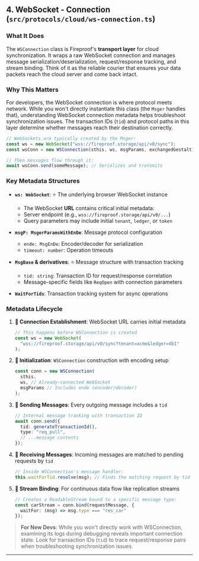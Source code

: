 ## 4. WebSocket - Connection (`src/protocols/cloud/ws-connection.ts`)

### What It Does

The `WSConnection` class is Fireproof's **transport layer** for cloud synchronization. It wraps a raw WebSocket connection and manages message serialization/deserialization, request/response tracking, and stream binding. Think of it as the reliable courier that ensures your data packets reach the cloud server and come back intact.

### Why This Matters

For developers, the WebSocket connection is where protocol meets network. While you won't directly instantiate this class (the `Msger` handles that), understanding WebSocket connection metadata helps troubleshoot synchronization issues. The transaction IDs (`tid`) and protocol paths in this layer determine whether messages reach their destination correctly.

```typescript
// WebSockets are typically created by the Msger:
const ws = new WebSocket("wss://fireproof.storage/api/v0/sync");
const wsConn = new WSConnection(sthis, ws, msgParams, exchangedGestalt);

// Then messages flow through it:
await wsConn.send(someMessage); // Serializes and transmits
```

### Key Metadata Structures

*   **`ws: WebSocket`**: ⭐ The underlying browser WebSocket instance
    *   The WebSocket **URL** contains critical initial metadata:
    *   Server endpoint (e.g., `wss://fireproof.storage/api/v0/...`)
    *   Query parameters may include initial `tenant`, `ledger`, or `token`

*   **`msgP: MsgerParamsWithEnDe`**: Message protocol configuration
    *   `ende: MsgEnDe`: Encoder/decoder for serialization
    *   `timeout: number`: Operation timeouts

*   **`MsgBase` & derivatives**: ⭐ Message structure with transaction tracking
    *   `tid: string`: Transaction ID for request/response correlation
    *   Message-specific fields like `ReqOpen` with connection parameters

*   **`WaitForTids`**: Transaction tracking system for async operations

### Metadata Lifecycle

1. **🏁 Connection Establishment**: WebSocket URL carries initial metadata
   ```typescript
   // This happens before WSConnection is created
   const ws = new WebSocket(
     "wss://fireproof.storage/api/v0/sync?tenant=acme&ledger=db1"
   );
   ```

2. **🔑 Initialization**: `WSConnection` construction with encoding setup
   ```typescript
   const conn = new WSConnection(
     sthis,
     ws, // Already-connected WebSocket
     msgParams // Includes ende (encoder/decoder)
   );
   ```

3. **📣 Sending Messages**: Every outgoing message includes a `tid`
   ```typescript
   // Internal message tracking with transaction ID
   await conn.send({
     tid: generateTransactionId(),
     type: "req_pull",
     // ...message contents
   });
   ```

4. **📢 Receiving Messages**: Incoming messages are matched to pending requests by `tid`
   ```typescript
   // Inside WSConnection's message handler:
   this.waitForTid.resolve(msg); // Finds the matching request by tid
   ```

5. **📰 Stream Binding**: For continuous data flow like replication streams
   ```typescript
   // Creates a ReadableStream bound to a specific message type:
   const carStream = conn.bind(requestMessage, {
     waitFor: (msg) => msg.type === "res_car"
   });
   ```

> **For New Devs**: While you won't directly work with WSConnection, examining its logs during debugging reveals important connection state. Look for transaction IDs (`tid`) to trace request/response pairs when troubleshooting synchronization issues.

---
